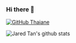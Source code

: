 ### Hi there 👋

<!--
**hailin0/hailin0** is a ✨ _special_ ✨ repository because its `README.md` (this file) appears on your GitHub profile.

Here are some ideas to get you started:

- 🔭 I’m currently working on ...
- 🌱 I’m currently learning ...
- 👯 I’m looking to collaborate on ...
- 🤔 I’m looking for help with ...
- 💬 Ask me about ...
- 📫 How to reach me: ...
- 😄 Pronouns: ...
- ⚡ Fun fact: ...
-->

[![GitHub Thaiane](https://img.shields.io/github/followers/hailin0?label=follow&style=social)](https://github.com/hailin0)

![Jared Tan's github stats](https://github-readme-stats.vercel.app/api?username=hailin0&show_icons=true&hide_border=false)
